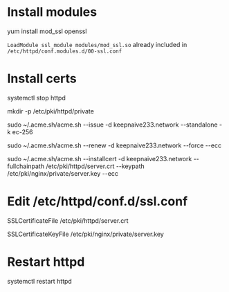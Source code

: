# Install modules #

yum install mod_ssl openssl

`LoadModule ssl_module modules/mod_ssl.so` already included in `/etc/httpd/conf.modules.d/00-ssl.conf`

# Install certs #

systemctl stop httpd

mkdir -p /etc/pki/httpd/private

sudo ~/.acme.sh/acme.sh --issue -d keepnaive233.network --standalone -k ec-256

sudo ~/.acme.sh/acme.sh --renew -d keepnaive233.network --force --ecc

sudo ~/.acme.sh/acme.sh --installcert -d keepnaive233.network --fullchainpath /etc/pki/httpd/server.crt --keypath /etc/pki/nginx/private/server.key --ecc

# Edit /etc/httpd/conf.d/ssl.conf #

SSLCertificateFile /etc/pki/httpd/server.crt

SSLCertificateKeyFile /etc/pki/nginx/private/server.key

# Restart httpd #

systemctl restart httpd




